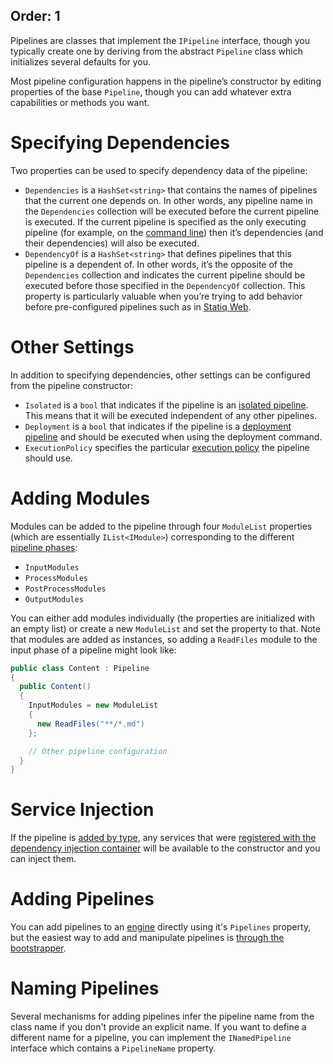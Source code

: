 Order: 1
---
Pipelines are classes that implement the `IPipeline` interface, though you typically create one by deriving from the abstract `Pipeline` class which initializes several defaults for you.

Most pipeline configuration happens in the pipeline’s constructor by editing properties of the base `Pipeline`, though you can add whatever extra capabilities or methods you want.

# Specifying Dependencies

Two properties can be used to specify dependency data of the pipeline:

- `Dependencies` is a `HashSet<string>` that contains the names of pipelines that the current one depends on. In other words, any pipeline name in the `Dependencies` collection will be executed before the current pipeline is executed. If the current pipeline is specified as the only executing pipeline (for example, on the [command line](xref:command-line-interface)) then it’s dependencies (and their dependencies) will also be executed.
- `DependencyOf` is a `HashSet<string>` that defines pipelines that this pipeline is a dependent of. In other words, it’s the opposite of the `Dependencies` collection and indicates the current pipeline should be executed before those specified in the `DependencyOf` collection. This property is particularly valuable when you’re trying to add behavior before pre-configured pipelines such as in [Statiq Web](/web).

# Other Settings

In addition to specifying dependencies, other settings can be configured from the pipeline constructor:

- `Isolated` is a `bool` that indicates if the pipeline is an [isolated pipeline](xref:pipelines-and-modules#isolated). This means that it will be executed independent of any other pipelines.
- `Deployment` is a `bool` that indicates if the pipeline is a [deployment pipeline](xref:pipelines-and-modules#deployment) and should be executed when using the deployment command.
- `ExecutionPolicy` specifies the particular [execution policy](xref:pipelines-and-modules#execution-policy) the pipeline should use.

# Adding Modules

Modules can be added to the pipeline through four `ModuleList` properties (which are essentially `IList<IModule>`) corresponding to the different [pipeline phases](xref:pipelines-and-modules#phases):

- `InputModules`
- `ProcessModules`
- `PostProcessModules`
- `OutputModules`

You can either add modules individually (the properties are initialized with an empty list) or create a new `ModuleList` and set the property to that. Note that modules are added as instances, so adding a `ReadFiles` module to the input phase of a pipeline might look like:

```csharp
public class Content : Pipeline
{
  public Content()
  {
    InputModules = new ModuleList
    {
      new ReadFiles("**/*.md")
    };

    // Other pipeline configuration
  }
}
```

# Service Injection

If the pipeline is [added by type](xref:adding-pipelines), any services that were [registered with the dependency injection container](xref:registering-services) will be available to the constructor and you can inject them.

# Adding Pipelines

You can add pipelines to an [engine](xref:execution#engine) directly using it's `Pipelines` property, but the easiest way to add and manipulate pipelines is [through the bootstrapper](xref:adding-pipelines).

# Naming Pipelines

Several mechanisms for adding pipelines infer the pipeline name from the class name if you don't provide an explicit name. If you want to define a different name for a pipeline, you can implement the `INamedPipeline` interface which contains a `PipelineName` property.
